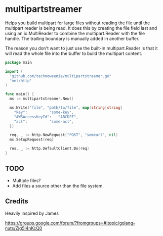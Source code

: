 # multipartstreamer

Helps you build multipart for large files without reading the file until the
multipart reader is being read.  It does this by creating the file field last
and using an io.MultiReader to combine the multipart.Reader with the file
handle.  The trailing boundary is manually added in another buffer.

The reason you don't want to just use the built-in multipart.Reader is that it
will read the whole file into the buffer to build the multipart content.

```go
package main

import (
  "github.com/technoweenie/multipartstreamer.go"
  "net/http"
)

func main() {
  ms := multipartstreamer.New()

  ms.Write("file", "path/to/file", map[string]string{
    "key":			"some-key",
    "AWSAccessKeyId":	"ABCDEF",
    "acl":			"some-acl",
  })

  req, _ := http.NewRequest("POST", "someurl", nil)
  ms.SetupRequest(req)

  res, _ := http.DefaultClient.Do(req)
}
```

## TODO

* Multiple files?
* Add files a source other than the file system.

## Credits

Heavily inspired by James

https://groups.google.com/forum/?fromgroups=#!topic/golang-nuts/Zjg5l4nKcQ0